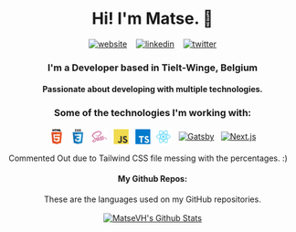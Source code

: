 <h1 align="center"> Hi! I'm Matse. 👋 </h1>

<p align="center">
    <a href="https://matsevh.eu"><img alt="website" width="26px"
            src="https://image.flaticon.com/icons/png/512/1828/1828555.png" /></a>
    &nbsp;&nbsp;
    <a href="https://www.linkedin.com/in/matsevh/"><img alt="linkedin" width="26px"
            src="https://image.flaticon.com/icons/svg/1383/1383262.svg" /></a>
    &nbsp;&nbsp;
    <a href="https://twitter.com/matsevh"><img alt="twitter" width="26px"
            src="https://image.flaticon.com/icons/svg/1383/1383265.svg" /></a>
</p>
<h3 align="center"> I'm a Developer based in Tielt-Winge, Belgium</h3>
<h4 align="center">Passionate about developing with multiple technologies.</h4>

<h3 align="center"> Some of the technologies I'm working with: </h3>
<p align="center">
    <a href="https://gdhebling.com"><img align="center" alt="HTML5" width="26px"
            src="https://raw.githubusercontent.com/github/explore/80688e429a7d4ef2fca1e82350fe8e3517d3494d/topics/html/html.png" /></a>&nbsp;&nbsp;
    <a href="https://gdhebling.com"><img align="center" alt="CSS3" width="26px"
            src="https://raw.githubusercontent.com/github/explore/80688e429a7d4ef2fca1e82350fe8e3517d3494d/topics/css/css.png" /></a>&nbsp;&nbsp;
    <a href="https://gdhebling.com"><img align="center" alt="Sass" width="26px"
            src="https://raw.githubusercontent.com/github/explore/80688e429a7d4ef2fca1e82350fe8e3517d3494d/topics/sass/sass.png" /></a>&nbsp;&nbsp;
    <a href="https://gdhebling.com"><img align="center" alt="JavaScript" width="26px"
            src="https://raw.githubusercontent.com/github/explore/80688e429a7d4ef2fca1e82350fe8e3517d3494d/topics/javascript/javascript.png" /></a>&nbsp;&nbsp;
    <a href="https://gdhebling.com"><img align="center" alt="TypeScript" width="26px"
            src="https://raw.githubusercontent.com/github/explore/80688e429a7d4ef2fca1e82350fe8e3517d3494d/topics/typescript/typescript.png" /></a>&nbsp;
    <a href="https://gdhebling.com"><img align="center" alt="React" width="30px"
            src="https://raw.githubusercontent.com/github/explore/80688e429a7d4ef2fca1e82350fe8e3517d3494d/topics/react/react.png" /></a>&nbsp;&nbsp;
    <a href="https://gdhebling.com"><img align="center" alt="Gatsby" width="26px" src="https://www.gatsbyjs.com/Gatsby-Monogram.svg" /></a>&nbsp;&nbsp;
    <a href="https://gdhebling.com"><img align="center" alt="Next.js" width="26px" src="https://static-00.iconduck.com/assets.00/next-js-icon-512x512-zuauazrk.png" /></a>
</p>


Commented Out due to Tailwind CSS file messing with the percentages. :)
<h4 align="center"> My Github Repos: </h4>
<p align="center"> These are the languages used on my GitHub repositories. </p>
<p align="center">
    <a href="https://github.com/gdhebling"><img align="center" alt="MatseVH's Github Stats"
            src="https://github-readme-stats.vercel.app/api/top-langs/?username=matse2005&layout=compact)](https://github.com/anuraghazra/github-readme-stats" /></a>
</p>

